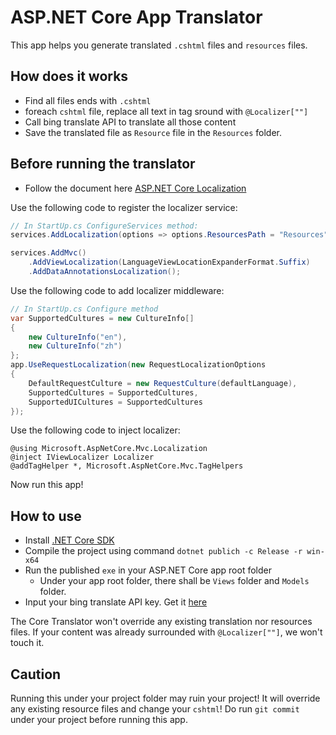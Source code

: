 # ASP.NET Core App Translator

This app helps you generate translated `.cshtml` files and `resources` files.

## How does it works

* Find all files ends with `.cshtml`
* foreach `cshtml` file, replace all text in tag sround with `@Localizer[""]`
* Call bing translate API to translate all those content
* Save the translated file as `Resource` file in the `Resources` folder.

## Before running the translator

* Follow the document here [ASP.NET Core Localization](https://docs.microsoft.com/en-us/aspnet/core/fundamentals/localization?view=aspnetcore-2.1)

Use the following code to register the localizer service:

```csharp
// In StartUp.cs ConfigureServices method:
services.AddLocalization(options => options.ResourcesPath = "Resources");

services.AddMvc()
    .AddViewLocalization(LanguageViewLocationExpanderFormat.Suffix)
    .AddDataAnnotationsLocalization();
```

Use the following code to add localizer middleware:

```csharp
// In StartUp.cs Configure method
var SupportedCultures = new CultureInfo[]
{
    new CultureInfo("en"),
    new CultureInfo("zh")
};
app.UseRequestLocalization(new RequestLocalizationOptions
{
    DefaultRequestCulture = new RequestCulture(defaultLanguage),
    SupportedCultures = SupportedCultures,
    SupportedUICultures = SupportedCultures
});
```

Use the following code to inject localizer:

```cshtml
@using Microsoft.AspNetCore.Mvc.Localization
@inject IViewLocalizer Localizer
@addTagHelper *, Microsoft.AspNetCore.Mvc.TagHelpers
```

Now run this app!

## How to use

* Install [.NET Core SDK](http://dot.net)
* Compile the project using command `dotnet publich -c Release -r win-x64`
* Run the published `exe` in your ASP.NET Core app root folder
    - Under your app root folder, there shall be `Views` folder and `Models` folder.
* Input your bing translate API key. Get it [here](https://portal.azure.com)

The Core Translator won't override any existing translation nor resources files. If your content was already surrounded with `@Localizer[""]`, we won't touch it.

## Caution

Running this under your project folder may ruin your project! It will override any existing resource files and change your `cshtml`! Do run `git commit` under your project before running this app.
